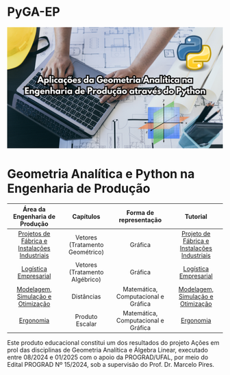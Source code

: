 # PyGA-EP
![PyGA-EP.png](PyGA-EP.png)

# Geometria Analítica e Python na Engenharia de Produção

 <div align="center">
   
|                                                   **Área da Engenharia de Produção**                                                   |          **Capítulos**          |      **Forma de representação**     |                                                            **Tutorial**                                                            |
|:--------------------------------------------------------------------------------------------------------------------------------------:|:-------------------------------:|:-----------------------------------:|:----------------------------------------------------------------------------------------------------------------------------------:|
| [Projetos de Fábrica e Instalações Industriais](https://colab.research.google.com/drive/1Pt0A60rI2jVmNk35NM-AiOkC8AAFhzOf?usp=sharing) | Vetores (Tratamento Geométrico) |               Gráfica               | [Projeto de Fábrica e Instalações Industriais](https://drive.google.com/file/d/1hEEjhyuLr_eFD5qRwcC0oPmhofXOSMuo/view?usp=sharing) |
|             [Logística Empresarial](https://colab.research.google.com/drive/1oXWnLcm8PBEcKcXRqfbNbif85bNQDZwU?usp=sharing)             |  Vetores (Tratamento Algébrico) |               Gráfica               |             [Logística Empresarial](https://drive.google.com/file/d/1Wj7p4TQrzygTt13jWKjGLvwmKD3vQyav/view?usp=sharing)            |
|       [Modelagem, Simulação e Otimização](https://colab.research.google.com/drive/10ROfyn5zRBxXIjlBoei2kDnAWHd4IMg9?usp=sharing)       |            Distâncias           | Matemática, Computacional e Gráfica |       [Modelagem, Simulação e Otimização](https://drive.google.com/file/d/1g-PimmF5qL-Jgi2Rm1egkvPUC-H0EAa2/view?usp=sharing)      |
|                   [Ergonomia](https://colab.research.google.com/drive/1eO7K5VHU0cH3bnMtcofKH8qKLQ6JlrN0?usp=sharing)                   |         Produto Escalar         | Matemática, Computacional e Gráfica |                   [Ergonomia](https://drive.google.com/file/d/1kEhQND3zYKm_aMUsTgFF87j-jozEOSeS/view?usp=sharing)                  |

</div>
Este produto educacional constitui um dos resultados do projeto Ações em prol das disciplinas de Geometria Analítica e Álgebra Linear, executado entre 08/2024 e 01/2025 com o apoio da PROGRAD/UFAL, por meio do Edital PROGRAD Nº 15/2024, sob a supervisão do Prof. Dr. Marcelo Pires.


